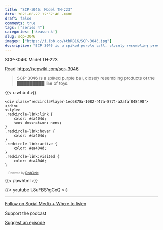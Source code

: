 ```yaml
---
title: "SCP-3046: Model TH-223"
date: 2021-06-27 12:37:40 -0400
draft: false
comments: true
tags: ["series 4"]
categories: ["Season 3"]
slug: scp-3046
images: ["https://i.ibb.co/6thRB1K/SCP-3046.jpg"]
description: "SCP-3046 is a spiked purple ball, closely resembling products of the █████████ line of toys."
---
```


SCP-3046: Model TH-223

Read: https://scpwiki.com/scp-3046

> SCP-3046 is a spiked purple ball, closely resembling products of the █████████ line of toys.

{{< rawhtml >}}
<script async defer onload="redcircleIframe();" src="https://api.podcache.net/embedded-player/sh/63705181-2bd5-4fc1-a869-6f5b27226efa/ep/1ec6878a-1082-447a-8774-a2afaf848498"></script>
    <div class="redcirclePlayer-1ec6878a-1082-447a-8774-a2afaf848498"></div>
    <style>
    .redcircle-link:link {
        color: #ea404d;
        text-decoration: none;
    }
    .redcircle-link:hover {
        color: #ea404d;
    }
    .redcircle-link:active {
        color: #ea404d;
    }
    .redcircle-link:visited {
        color: #ea404d;
    }
</style>
<p style="margin-top:3px;margin-left:11px;font-family: sans-serif;font-size: 10px; color: gray;">Powered by <a class="redcircle-link" href="https://redcircle.com?utm_source=rc_embedded_player&utm_medium=web&utm_campaign=embedded_v1">RedCircle</a></p>
{{< /rawhtml >}}

{{< youtube U8uFBSYgCxQ >}}

---

[Follow on Social Media + Where to listen](/links)

[Support the podcast](/support)

[Suggest an episode](/suggest)

